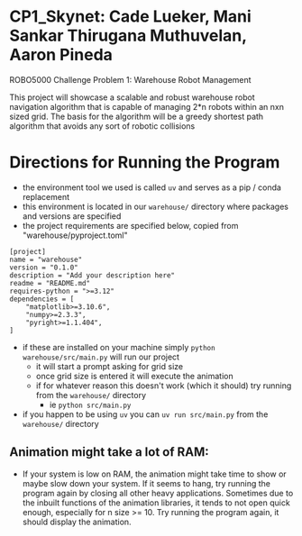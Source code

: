# CP1_Skynet: Cade Lueker, Mani Sankar Thirugana Muthuvelan, Aaron Pineda
ROBO5000 Challenge Problem 1: Warehouse Robot Management

This project will showcase a scalable and robust warehouse robot navigation algorithm that is capable of managing 2*n robots within an nxn sized grid. The basis for the algorithm will be a greedy shortest path algorithm that avoids any sort of robotic collisions

# Directions for Running the Program

- the environment tool we used is called `uv` and serves as a pip / conda replacement
- this environment is located in our `warehouse/` directory where packages and versions are specified
- the project requirements are specified below, copied from "warehouse/pyproject.toml"

```
[project]
name = "warehouse"
version = "0.1.0"
description = "Add your description here"
readme = "README.md"
requires-python = ">=3.12"
dependencies = [
    "matplotlib>=3.10.6",
    "numpy>=2.3.3",
    "pyright>=1.1.404",
]
```

- if these are installed on your machine simply `python warehouse/src/main.py` will run our project
    - it will start a prompt asking for grid size
    - once grid size is entered it will execute the animation
    - if for whatever reason this doesn't work (which it should) try running from the `warehouse/` directory
        - ie `python src/main.py`
- if you happen to be using `uv` you can `uv run src/main.py` from the `warehouse/` directory
## Animation might take a lot of RAM:
- If your system is low on RAM, the animation might take time to show or maybe slow down your system. If it seems to hang, try running the program again by closing all other heavy applications. Sometimes due to the inbuilt functions of the animation libraries, it tends to not open quick enough, especially for n size >= 10. Try running the program again, it should display the animation. 
